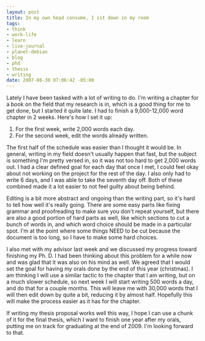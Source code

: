 ```yaml
--- 
layout: post
title: In my own head consume, I sit down in my room
tags: 
- think
- work-life
- learn
- live-journal
- planet-debian
- blog
- phd
- thesis
- writing
date: 2007-08-30 07:06:42 -05:00
---
```

Lately I have been tasked with a lot of writing to do.  I'm writing a chapter for a book on the field that my research is in, which is a good thing for me to get done, but I started it quite late.   I had to finish a 9,000-12,000 word chapter in 2 weeks.  Here's how I set it up:
<ol>
	<li> For the first week, write 2,000 words each day.</li>
	<li> For the second week, edit the words already written.</li>
</ol>
The first half of the schedule was easier than I thought it would be.  In general, writing in my field doesn't usually happen that fast, but the subject is something I'm pretty versed in, so it was not too hard to get 2,000 words out.  I had a clear defined goal for each day that once I met, I could feel okay about not working on the project for the rest of the day.  I also only had to write 6 days, and I was able to take the seventh day off.  Both of these combined made it a lot easier to not feel guilty about being behind.

Editing is a bit more abstract and ongoing than the writing part, so it's hard to tell how well it's really going.  There are some easy parts like fixing grammar and proofreading to make sure you don't repeat yourself, but there are also a good portion of hard parts as well, like which sections to cut a bunch of words in, and which word choice should be made in a particular spot.  I'm at the point where some things NEED to be cut because the document is too long, so I have to make some hard choices.

I also met with my advisor last week and we discussed my progress toward finishing my Ph. D.   I had been thinking about this problem for a while now and was glad that it was also on his mind as well.  We agreed that I would set the goal for having my orals done by the end of this year (christmas).  I am thinking I will use a similar tactic to the chapter that I am writing, but on a much slower schedule, so next week I will start writing 500 words a day, and do that for a couple months.  This will leave me with 30,000 words that I will then edit down by quite a bit, reducing it by almost half.  Hopefully this will make the process easier as it has for the chapter.

If writing my thesis proposal works well this way, I hope I can use a chunk of it for the final thesis, which I want to finish one year after my orals, putting me on track for graduating at the end of 2009.  I'm looking forward to that.
